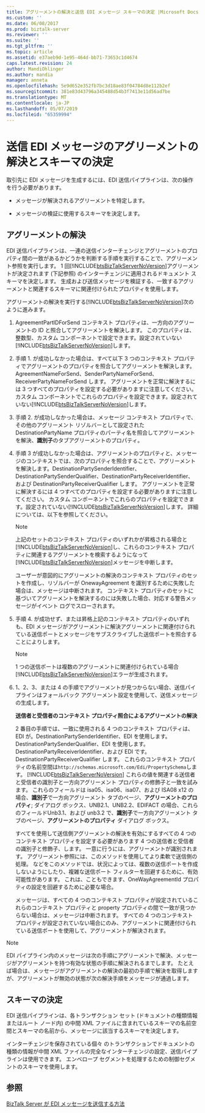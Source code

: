 ```yaml
---
title: アグリーメントの解決と送信 EDI メッセージ スキーマの決定 |Microsoft Docs
ms.custom: ''
ms.date: 06/08/2017
ms.prod: biztalk-server
ms.reviewer: ''
ms.suite: ''
ms.tgt_pltfrm: ''
ms.topic: article
ms.assetid: e37aeb9d-1e95-464d-bb71-73653c1d4674
caps.latest.revision: 24
author: MandiOhlinger
ms.author: mandia
manager: anneta
ms.openlocfilehash: 5e9d652e352fb7bc3d18ae83f04784d8e112b2ef
ms.sourcegitcommit: 381e83d43796a345488d54b3f7413e11d56ad7be
ms.translationtype: MT
ms.contentlocale: ja-JP
ms.lasthandoff: 05/07/2019
ms.locfileid: "65359994"
---
```

# <a name="agreement-resolution-and-schema-determination-for-outgoing-edi-messages"></a>送信 EDI メッセージのアグリーメントの解決とスキーマの決定
取引先に EDI メッセージを生成するには、EDI 送信パイプラインは、次の操作を行う必要があります。  
  
-   メッセージが解決されるアグリーメントを特定します。  
  
-   メッセージの検証に使用するスキーマを決定します。  
  
## <a name="agreement-resolution"></a>アグリーメントの解決  
 EDI 送信パイプラインは、一連の送信インターチェンジとアグリーメントのプロパティ間の一致があるかどうかを判断する手順を実行することで、アグリーメント参照を実行します。 1 回[!INCLUDE[btsBizTalkServerNoVersion](../includes/btsbiztalkservernoversion-md.md)]アグリーメントが決定されます (下記参照) のインターチェンジに適用されるドキュメント スキーマを決定します。 生成および送信メッセージを検証する、一致するアグリーメントと関連するスキーマに関連付けられたプロパティを使用します。  
  
 アグリーメントの解決を実行する[!INCLUDE[btsBizTalkServerNoVersion](../includes/btsbiztalkservernoversion-md.md)]次のように進みます。  
  
1. AgreementPartIDForSend コンテキスト プロパティは、一方向のアグリーメントの ID と照合してアグリーメントを解決します。 このプロパティは、整数型、カスタム コンポーネントで設定できます。設定されていない[!INCLUDE[btsBizTalkServerNoVersion](../includes/btsbiztalkservernoversion-md.md)]します。  
  
2. 手順 1. が成功しなかった場合は、すべて以下 3 つのコンテキスト プロパティでアグリーメントのプロパティを照合してアグリーメントを解決します。AgreementNameForSend、SenderPartyNameForSend、ReceiverPartyNameForSend します。 アグリーメントを正常に解決するには 3 つすべてのプロパティを設定する必要がありますに注意してください。 カスタム コンポーネントでこれらのプロパティを設定できます。設定されていない[!INCLUDE[btsBizTalkServerNoVersion](../includes/btsbiztalkservernoversion-md.md)]します。  
  
3. 手順 2. が成功しなかった場合は、メッセージ コンテキスト プロパティで、その他のアグリーメント リゾルバーとして設定された DestinationPartyName プロパティのパーティ名を照合してアグリーメントを解決、**識別子**のタブアグリーメントのプロパティ。  
  
4. 手順 3 が成功しなかった場合は、アグリーメントのプロパティと、メッセージのコンテキストでは、次のプロパティを照合することで、アグリーメントを解決します。DestinationPartySenderIdentifier、DestinationPartySenderQualifier、DestinationPartyReceiverIdentifier、および DestinationPartyReceiverQualifier します。 アグリーメントを正常に解決するには 4 つすべてのプロパティを設定する必要がありますに注意してください。 カスタム コンポーネントでこれらのプロパティを設定できます。設定されていない[!INCLUDE[btsBizTalkServerNoVersion](../includes/btsbiztalkservernoversion-md.md)]します。 詳細については、以下を参照してください。  
  
   > [!NOTE]
   >  上記のセットのコンテキスト プロパティのいずれかが昇格される場合と[!INCLUDE[btsBizTalkServerNoVersion](../includes/btsbiztalkservernoversion-md.md)]し、これらのコンテキスト プロパティに関連するアグリーメントを検索するようになって[!INCLUDE[btsBizTalkServerNoVersion](../includes/btsbiztalkservernoversion-md.md)]メッセージを中断します。  
   > 
   >  ユーザーが意図的にアグリーメントの解決のコンテキスト プロパティのセットを作成し、リゾルバーが OnewayAgreement を識別するために失敗した場合は、メッセージは中断されます。 コンテキスト プロパティのセットに基づいてアグリーメントを解決するのには失敗した場合、対応する警告メッセージがイベント ログでスローされます。  
  
5. 手順 4. が成功せず、または昇格上記のコンテキスト プロパティのいずれも、EDI メッセージがアグリーメントに解決アグリーメントに関連付けられている送信ポートとメッセージをサブスクライブした送信ポートを照合することによりします。  
  
   > [!NOTE]
   >  1 つの送信ポートは複数のアグリーメントに関連付けられている場合[!INCLUDE[btsBizTalkServerNoVersion](../includes/btsbiztalkservernoversion-md.md)]エラーが生成されます。  
  
6. 1、2、3、または 4 の手順でアグリーメントが見つからない場合、送信パイプラインはフォールバック アグリーメント設定を使用して、送信メッセージの生成します。  
  
   **送信者と受信者のコンテキスト プロパティ照合によるアグリーメントの解決**  
  
   2 番目の手順では、一致に使用される 4 つのコンテキスト プロパティは、EDI が。DestinationPartySenderIdentifier、EDI を使用します。DestinationPartySenderQualifier、EDI を使用します。DestinationPartyReceiverIdentifier、および EDI です。DestinationPartyReceiverQualifier します。 これらのコンテキスト プロパティの名前空間は`http://schemas.microsoft.com/Edi/PropertySchema`します。 [!INCLUDE[btsBizTalkServerNoVersion](../includes/btsbiztalkservernoversion-md.md)] これらの値を関連する送信者と受信者の識別子と一方向アグリーメント プロパティの修飾子と一致を試みます。 これらのフィールドは isa05、isa06、isa07、および ISA08 x12 の場合、**識別子**で一方向アグリーメント タブのページ、**アグリーメントのプロパティ**; ダイアログ ボックス、UNB2.1、UNB2.2、EDIFACT の場合、これらのフィールドUnb3.1、および unb3.2 で、**識別子**で一方向アグリーメント タブのページ、**アグリーメントのプロパティ** ダイアログ ボックス。  
  
   すべてを使用して送信側アグリーメントの解決を有効にするすべての 4 つのコンテキスト プロパティを設定する必要があります 4 つの送信者と受信者の識別子と修飾子、します。 一意に行うには、アグリーメントが識別されます。 アグリーメント参照には、このメソッドを使用してより柔軟で送信側の処理。 などをこのメソッドでは、状況によっては、複数の送信ポートを作成しないようにしたり、複雑な送信ポート フィルターを回避するために、有効可能性があります。 これは、こともできます、OneWayAgreementId プロパティの設定を回避するために必要な場合。  
  
   メッセージは、すべての 4 つのコンテキスト プロパティが設定されているこれらのコンテキスト プロパティと property プロパティの間で一致が見つからない場合は、メッセージは中断されます。 すべての 4 つのコンテキスト プロパティが設定されていない場合にのみ、アグリーメントに関連付けられている送信ポートを使用して、アグリーメントが解決されます。  
  
> [!NOTE]
>  EDI パイプライン内のメッセージは次の手順にアグリーメントで解決、メッセージがアグリーメントを持つ有効な状態の手順に解決されるまでします。 たとえば場合は、メッセージがアグリーメントの解決の最初の手順で解決を取得しますが、アグリーメントが無効の状態が次の解決手順をメッセージが通過します。  
  
## <a name="schema-determination"></a>スキーマの決定  
 EDI 送信パイプラインは、各トランザクション セット (ドキュメントの種類情報またはルート ノード内) の中間 XML ファイルに含まれているスキーマの名前空間とスキーマの名前から、メッセージに該当するスキーマを決定します。  
  
 インターチェンジを保存されている個々 のトランザクションでドキュメントの種類の情報が中間 XML ファイルの完全なインターチェンジの設定、送信パイプラインは使用できます。 エンベロープ セグメントを処理するための制御セグメントのスキーマを使用します。  
  
## <a name="see-also"></a>参照  
 [BizTalk Server が EDI メッセージを送信する方法](../core/how-biztalk-server-sends-edi-messages.md)